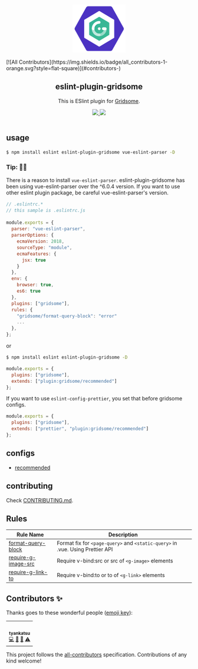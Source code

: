 <p align="center"><img width="143px" height="130px" src="https://raw.githubusercontent.com/gridsome/eslint-plugin-gridsome/master/assets/logo/eslint-plugin-gridsome.png" alt="ESLint plugin for Gridsome"></p>
<!-- ALL-CONTRIBUTORS-BADGE:START - Do not remove or modify this section -->
[![All Contributors](https://img.shields.io/badge/all_contributors-1-orange.svg?style=flat-square)](#contributors-)
<!-- ALL-CONTRIBUTORS-BADGE:END -->

<h2 align="center">eslint-plugin-gridsome</h2>
<p align="center">
  This is ESlint plugin for <a href="https://gridsome.org/" rel="nofollow">Gridsome</a>.
</p>
<p align="center">
  <a title="Current version" href="https://badge.fury.io/js/eslint-plugin-gridsome" rel="nofollow">
    <img src="https://badge.fury.io/js/eslint-plugin-gridsome.svg">
  </a>
  <a title="MIT License" href="[LICENSE](https://opensource.org/licenses/MIT)" rel="nofollow">
    <img src="https://img.shields.io/badge/License-MIT-green.svg">
  </a>
  <br>
  <br>
</p>

## usage

```bash
$ npm install eslint eslint-plugin-gridsome vue-eslint-parser -D
```

### Tip: 👩‍🚀

There is a reason to install `vue-eslint-parser`.
eslint-plugin-gridsome has been using vue-eslint-parser over the ^6.0.4 version.
If you want to use other eslint plugin package, be careful vue-eslint-parser's version.

```javascript
// .eslintrc.*
// this sample is .eslintrc.js

module.exports = {
  parser: "vue-eslint-parser",
  parserOptions: {
    ecmaVersion: 2018,
    sourceType: "module",
    ecmaFeatures: {
      jsx: true
    }
  },
  env: {
    browser: true,
    es6: true
  },
  plugins: ["gridsome"],
  rules: {
    "gridsome/format-query-block": "error"
    ...
  },
};
```

or

```bash
$ npm install eslint eslint-plugin-gridsome -D
```

```javascript
module.exports = {
  plugins: ["gridsome"],
  extends: ["plugin:gridsome/recommended"]
};
```

If you want to use `eslint-config-prettier`, you set that before gridsome configs.

```javascript
module.exports = {
  plugins: ["gridsome"],
  extends: ["prettier", "plugin:gridsome/recommended"]
};
```

## configs

- [recommended](https://github.com/gridsome/eslint-plugin-gridsome/blob/master/lib/configs/recommended.js)

## contributing

Check [CONTRIBUTING.md](https://github.com/gridsome/eslint-plugin-gridsome/blob/master/CONTRIBUTING.md).

## Rules

| Rule Name                                                                                                               | Description                                                                    |
| ----------------------------------------------------------------------------------------------------------------------- | ------------------------------------------------------------------------------ |
| [format-query-block](https://github.com/gridsome/eslint-plugin-gridsome/blob/master/docs/rules/format-query-block.md)   | Format fix for `<page-query>` and `<static-query>` in .vue. Using Prettier API |
| [require-g-image-src](https://github.com/gridsome/eslint-plugin-gridsome/blob/master/docs/rules/require-g-image-src.md) | Require v-bind:src or src of `<g-image>` elements                              |
| [require-g-link-to](https://github.com/gridsome/eslint-plugin-gridsome/blob/master/docs/rules/require-g-link-to.md)     | Require v-bind:to or to of `<g-link>` elements                                 |

## Contributors ✨

Thanks goes to these wonderful people ([emoji key](https://allcontributors.org/docs/en/emoji-key)):

<!-- ALL-CONTRIBUTORS-LIST:START - Do not remove or modify this section -->
<!-- prettier-ignore-start -->
<!-- markdownlint-disable -->
<table>
  <tr>
    <td align="center"><a href="https://tyankatsu.netlify.com/"><img src="https://avatars0.githubusercontent.com/u/28397593?v=4" width="100px;" alt=""/><br /><sub><b>tyankatsu</b></sub></a><br /><a href="https://github.com/gridsome/eslint-plugin-gridsome/commits?author=tyankatsu0105" title="Code">💻</a> <a href="https://github.com/gridsome/eslint-plugin-gridsome/commits?author=tyankatsu0105" title="Documentation">📖</a> <a href="#maintenance-tyankatsu0105" title="Maintenance">🚧</a> <a href="https://github.com/gridsome/eslint-plugin-gridsome/commits?author=tyankatsu0105" title="Tests">⚠️</a></td>
  </tr>
</table>

<!-- markdownlint-enable -->
<!-- prettier-ignore-end -->
<!-- ALL-CONTRIBUTORS-LIST:END -->

This project follows the [all-contributors](https://github.com/all-contributors/all-contributors) specification. Contributions of any kind welcome!
